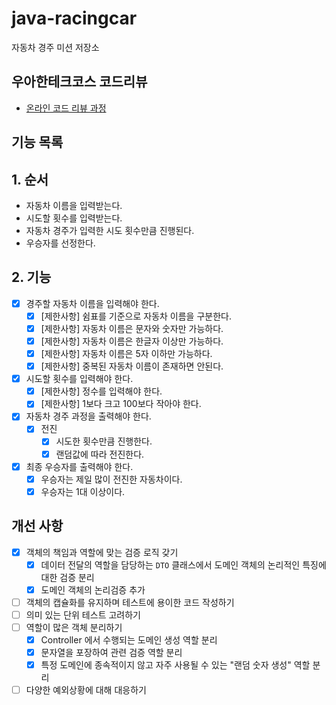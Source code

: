 # java-racingcar

자동차 경주 미션 저장소

## 우아한테크코스 코드리뷰

- [온라인 코드 리뷰 과정](https://github.com/woowacourse/woowacourse-docs/blob/master/maincourse/README.md)



## 기능 목록

## 1. 순서

- 자동차 이름을 입력받는다.
- 시도할 횟수를 입력받는다.
- 자동차 경주가 입력한 시도 횟수만큼 진행된다.
- 우승자를 선정한다.


## 2. 기능
  - [x] 경주할 자동차 이름을 입력해야 한다.
    - [x] [제한사항] 쉼표를 기준으로 자동차 이름을 구분한다.
    - [x] [제한사항] 자동차 이름은 문자와 숫자만 가능하다.
    - [x] [제한사항] 자동차 이름은 한글자 이상만 가능하다.
    - [x] [제한사항] 자동차 이름은 5자 이하만 가능하다.
    - [x] [제한사항] 중복된 자동차 이름이 존재하면 안된다.
  - [x] 시도할 횟수를 입력해야 한다.
    - [x] [제한사항] 정수를 입력해야 한다.
    - [x] [제한사항] 1보다 크고 100보다 작아야 한다.
  - [x] 자동차 경주 과정을 출력해야 한다.
    - [x] 전진
      - [x] 시도한 횟수만큼 진행한다.
      - [x] 랜덤값에 따라 전진한다.
  - [x] 최종 우승자를 출력해야 한다.
    - [x] 우승자는 제일 많이 전진한 자동차이다.
    - [x] 우승자는 1대 이상이다.

## 개선 사항
- [x] 객체의 책임과 역할에 맞는 검증 로직 갖기
  - [x] 데이터 전달의 역할을 담당하는 `DTO` 클래스에서 도메인 객체의 논리적인 특징에 대한 검증 분리
  - [x] 도메인 객체의 논리검증 추가
- [ ] 객체의 캡슐화를 유지하며 테스트에 용이한 코드 작성하기
- [ ] 의미 있는 단위 테스트 고려하기
- [ ] 역할이 많은 객체 분리하기
  - [x] Controller 에서 수행되는 도메인 생성 역할 분리
  - [x] 문자열을 포장하여 관련 검증 역할 분리
  - [x] 특정 도메인에 종속적이지 않고 자주 사용될 수 있는 "랜덤 숫자 생성" 역할 분리
- [ ] 다양한 예외상황에 대해 대응하기
